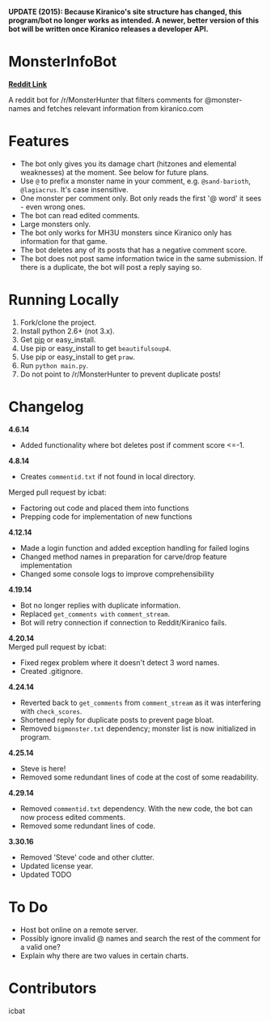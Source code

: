 **UPDATE (2015): Because Kiranico's site structure has changed, this program/bot no longer works as intended. A newer, better version of this bot will be written once Kiranico releases a developer API.**  

MonsterInfoBot
===============  

**[Reddit Link](http://www.reddit.com/r/MonsterHunter/comments/229ljg/introducing_umonsterinfobot/)**  

A reddit bot for /r/MonsterHunter that filters comments for @monster-names and fetches relevant information from kiranico.com  

Features
===============  
- The bot only gives you its damage chart (hitzones and elemental weaknesses) at the moment. See below for future plans.  
- Use `@` to prefix a monster name in your comment, e.g. `@sand-barioth`, `@lagiacrus`. It's case insensitive.  
- One monster per comment only. Bot only reads the first '@ word' it sees - even wrong ones.  
- The bot can read edited comments.
- Large monsters only.  
- The bot only works for MH3U monsters since Kiranico only has information for that game.  
- The bot deletes any of its posts that has a negative comment score.  
- The bot does not post same information twice in the same submission. If there is a duplicate, the bot will post a reply saying so.

Running Locally  
===============  
1. Fork/clone the project.  
2. Install python 2.6+ (not 3.x).  
3. Get [pip](http://www.pip-installer.org/en/latest/installing.html) or easy_install.  
4. Use pip or easy_install to get `beautifulsoup4`.  
5. Use pip or easy_install to get `praw`.  
6. Run `python main.py`.  
7. Do not point to /r/MonsterHunter to prevent duplicate posts!  

Changelog
===============
**4.6.14**  
- Added functionality where bot deletes post if comment score <=-1.  

**4.8.14**  
- Creates `commentid.txt` if not found in local directory.  

Merged pull request by icbat:  
- Factoring out code and placed them into functions
- Prepping code for implementation of new functions  

**4.12.14**
- Made a login function and added exception handling for failed logins  
- Changed method names in preparation for carve/drop feature implementation  
- Changed some console logs to improve comprehensibility  

**4.19.14**
- Bot no longer replies with duplicate information.
- Replaced `get_comments with` `comment_stream`.
- Bot will retry connection if connection to Reddit/Kiranico fails.  

**4.20.14**  
Merged pull request by icbat:  
- Fixed regex problem where it doesn't detect 3 word names.  
- Created .gitignore.  

**4.24.14**  
- Reverted back to `get_comments` from `comment_stream` as it was interfering with `check_scores`.  
- Shortened reply for duplicate posts to prevent page bloat.  
- Removed `bigmonster.txt` dependency; monster list is now initialized in program.  

**4.25.14**  
- Steve is here!  
- Removed some redundant lines of code at the cost of some readability.  

**4.29.14**  
- Removed `commentid.txt` dependency. With the new code, the bot can now process edited comments.  
- Removed some redundant lines of code.  

**3.30.16**  
- Removed 'Steve' code and other clutter.  
- Updated license year.  
- Updated TODO

To Do
===============
- Host bot online on a remote server.
- Possibly ignore invalid @ names and search the rest of the comment for a valid one?  
- Explain why there are two values in certain charts.  

Contributors
===============
icbat
